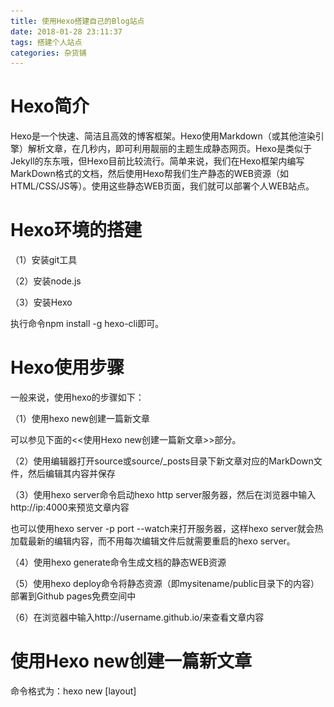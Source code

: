 ```yaml
---
title: 使用Hexo搭建自己的Blog站点
date: 2018-01-28 23:11:37
tags: 搭建个人站点
categories: 杂货铺
---
```


# Hexo简介

Hexo是一个快速、简洁且高效的博客框架。Hexo使用Markdown（或其他渲染引擎）解析文章，在几秒内，即可利用靓丽的主题生成静态网页。Hexo是类似于Jekyll的东东哦，但Hexo目前比较流行。简单来说，我们在Hexo框架内编写MarkDown格式的文档，然后使用Hexo帮我们生产静态的WEB资源（如HTML/CSS/JS等）。使用这些静态WEB页面，我们就可以部署个人WEB站点。

# Hexo环境的搭建

（1）安装git工具

（2）安装node.js

（3）安装Hexo

执行命令npm install -g hexo-cli即可。

# Hexo使用步骤

一般来说，使用hexo的步骤如下：

（1）使用hexo new创建一篇新文章

可以参见下面的<<使用Hexo new创建一篇新文章>>部分。

（2）使用编辑器打开source或source/_posts目录下新文章对应的MarkDown文件，然后编辑其内容并保存

（3）使用hexo server命令启动hexo http server服务器，然后在浏览器中输入http://ip:4000来预览文章内容

也可以使用hexo server -p port --watch来打开服务器，这样hexo server就会热加载最新的编辑内容，而不用每次编辑文件后就需要重启的hexo server。

（4）使用hexo generate命令生成文档的静态WEB资源

（5）使用hexo deploy命令将静态资源（即mysitename/public目录下的内容）部署到Github pages免费空间中

（6）在浏览器中输入http://username.github.io/来查看文章内容

# 使用Hexo new创建一篇新文章

命令格式为：hexo new [layout] <title>即可。这里的layout最好不要理解成布局的意思，个人觉得是新文章的类别。Hexo默认的有三种类别，分别是post、page 和 draft，下面分别介绍：

（1）post

使用hexo new不指定layout参数时，则会根据/mysitename/_config.yml中的default_layout参数来指定默认layout，一般来说默认是post。hexo new post会在mysitenaem/source/_posts/中创建一个markdown文件（使用scaffolds/post.md作为脚手架来创建markdown文件）。然后经过hexo generate生成静态文件后，会在"public/${year}/${month}/${day}/markdown文件tilte/"组成的目录中生成index.html文件，在浏览器中输入http://ip:4000/2018/01/28/markdown文件title/即可访问。

备注：这种就是使用最多的创建文章类型。

（2）draft

使用hexo new draft会在mysitenaem/source/_drafts/中创建一个markdown文件（使用scaffolds/draft.md作为脚手架来创建markdown文件），执行hexo generate命令时，并不会生成对应的html文件，我们把hexo new draft创建的文章称为草稿，也就是创建后并不会在站点中显示出来的文章。当然，我们可以使用hexo generate --draft && hexo server --draft在本地预览草稿文章的效果。当我们需要将草稿正式发布时，可以使用hexo publish draft "文章标题"即可。

备注：当我们的一篇文章还没有彻底完善好或想作为私密文档的话，就可以使用该种类型。

（3）page

使用hexo new page title会在mysitenaem/source/中创建一个markdown文件（使用scaffolds/page.md作为脚手架来创建markdown文件），然后经过hexo generate生成静态文件后，会在"public/markdown文件tilte/"目录下生成index.html文件，在浏览器中输入http://ip:4000/markdown文件title/即可访问。

备注：当我们需要创建一篇拥有独立url路径的文章时，如“关于我(http://ip:port/about)”的页面时，就可以使用hexo new page啦。

（4）自定义

我们也可以自定义哦，若我们在scaffolds目录下新建一个wahaha.md的脚手架，然后我们就可以使用hexo new wahaha "title"来创建一篇文章。hexo new wahaha会在mysitenaem/source/_posts/中创建一个markdown文件（使用scaffolds/wahaha.md作为脚手架来创建markdown文件）。

# 将项目部署到Github pages

（1）在Github上创建“用户名.github.io”的仓库

（2）安装deployer-git

执行npm install hexo-deployer-git --save命令即可

（3）给hexo配置github pages属性

在/blog/_config.yml中修改deploy属性，内容如下：

```
deploy:
  type: git
  repository: git@github.com:wangjianno1/wangjianno1.github.io.git
  branch: master
```

（4）使用hexo deploy命令可以一键部署站点静态文件到Github pages

备注：hexo generate命令将我们编写的MarkDown等文件生成浏览器能直接识别的静态页面文件（包括html、js、css等等），使用hexo deploy是将这些静态文件提交到Github的“用户名.github.io”仓库中。

# Hexo中主题(theme)说明
创建Hexo主题非常容易，只需要在互联网上搜索hexo主题，然后将hexo主题对应的文件夹放置到mysitname/themes目录中，然后修改mysitename/_config.yml内的theme属性即可切换主题。

一般来说，Hexo的主题文件夹的结构如下：

![Hexo主题目录结构](/images/hexo_1_1.png)

其中在主题的layout目录下，通常有index.ejs、page.ejs、post.ejs、category.ejs、tag.ejs以及layout.ejs等文件，其实这些文件类似于Python中使用Jiaja2规则编写的html模板文件类似。Hexo默认使用的内建Swig模板引擎，也可以使用其他的模板引擎，如EJS、Haml或Jade等。

layout.ejs是一个完整的html页面的模板文件，该模板中包含了导航条、底部footer、分类侧边栏以及标签侧边栏等元素，其中还有一个body变量。而index.ejs、page.ejs、post.ejs、category.ejs、tag.ejs就代表了html中主要内容部分，如index.ejs表示打开站点首页时，显示的文章列表部分（不包括导航条、底部footer、分类侧边栏以及标签侧边栏等元素），post.ejs表示具体某一篇文章的正文，category.ejs表示我们点击某个分类，显示该分类下所有文章列表的部分（不包括导航条、底部footer、分类侧边栏以及标签侧边栏等元素），tag.ejs表示我们点击某个标签，显示该标签下所有文章列表的部分（不包括导航条、底部footer、分类侧边栏以及标签侧边栏等元素）。而index.ejs、page.ejs、post.ejs、category.ejs、tag.ejs等就是用来填充layout.ejs文件中body变量的，从而能构成一个完整的html页面哦。

具体的模板的说明如下：

![模板说明](/images/hexo_1_2.png)

# Hexo搭建个人站点的部署方案

使用Hexo搭建个人站点有如下几种部署方案：

（1）直接使用hexo内置的http server来启动站点，即在博客项目中执行hexo server命令即可。

（2）使用hexo generate生成站点的静态页面文件（包括html、js、css等等），然后直接部署到web服务器（例如nginx/apache等等）中。

（3）部署到Github pages免费空间中，参见第4部分内容。

# 使用Hexo的闲杂问题

（1）如何保存自己的Hexo生成的原始文件以及自己编写MarkDown文件呢？

可以在“用户名.github.io”仓库下新建一个非master分支，将Hexo的原始文件提交到该分支上（不能是master分支哦，因为master分支是用github pages的默认使用的分支哦）

（2）。。。


参考资料来源于：
https://hexo.io/zh-cn/docs/

